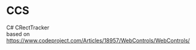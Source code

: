# CCS
C# CRectTracker  
based on https://www.codeproject.com/Articles/18957/WebControls/WebControls/  

